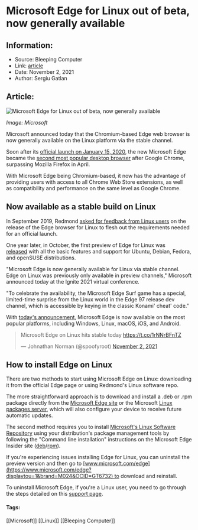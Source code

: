 # Microsoft Edge for Linux out of beta, now generally available
### 

## Information:
+ Source: Bleeping Computer
+ Link: [article](https://www.bleepingcomputer.com/news/microsoft/microsoft-edge-for-linux-out-of-beta-now-generally-available/)
+ Date: November 2, 2021
+ Author: Sergiu Gatlan


## Article:
![Microsoft Edge for Linux out of beta, now generally available](https://www.bleepstatic.com/content/hl-images/2021/11/02/Microsoft_Edge_Linux.jpg)


*Image: Microsoft*


Microsoft announced today that the Chromium-based Edge web browser is now generally available on the Linux platform via the stable channel.


Soon after its [official launch on January 15, 2020](https://www.bleepingcomputer.com/news/microsoft/microsofts-new-edge-browser-released-what-you-need-to-know/), the new Microsoft Edge became the [second most popular desktop browser](https://www.bleepingcomputer.com/news/microsoft/microsoft-edge-is-now-2nd-most-popular-desktop-browser-beats-firefox/) after Google Chrome, surpassing Mozilla Firefox in April.


With Microsoft Edge being Chromium-based, it now has the advantage of providing users with access to all Chrome Web Store extensions, as well as compatibility and performance on the same level as Google Chrome.


Now available as a stable build on Linux
----------------------------------------


In September 2019, Redmond [asked for feedback from Linux users](https://www.bleepingcomputer.com/news/microsoft/microsoft-wants-your-feedback-on-the-edge-browser-for-linux/) on the release of the Edge browser for Linux to flesh out the requirements needed for an official launch.


One year later, in October, the first preview of Edge for Linux was [released](https://www.bleepingcomputer.com/news/microsoft/microsoft-edge-for-linux-released-how-to-install/) with all the basic features and support for Ubuntu, Debian, Fedora, and openSUSE distributions.


"Microsoft Edge is now generally available for Linux via stable channel. Edge on Linux was previously only available in preview channels," Microsoft announced today at the Ignite 2021 virtual conference.


"To celebrate the availability, the Microsoft Edge Surf game has a special, limited-time surprise from the Linux world in the Edge 97 release dev channel, which is accessible by keying in the classic Konami' cheat' code."


With [today's announcement](https://aka.ms/AAe3tdq), Microsoft Edge is now available on the most popular platforms, including Windows, Linux, macOS, iOS, and Android.




> 
> Microsoft Edge on Linux hits stable today <https://t.co/1rNNrBFnTZ>
> 
> 
> — Johnathan Norman (@spoofyroot) [November 2, 2021](https://twitter.com/spoofyroot/status/1455562746250940423?ref_src=twsrc%5Etfw)


How to install Edge on Linux
----------------------------


There are two methods to start using Microsoft Edge on Linux: downloading it from the official Edge page or using Redmond's Linux software repo.


The more straightforward approach is to download and install a .deb or .rpm package directly from the [Microsoft Edge site](https://www.microsoft.com/edge) or the Microsoft [Linux packages server](https://packages.microsoft.com/repos/edge/pool/main/m/microsoft-edge-stable/), which will also configure your device to receive future automatic updates.


The second method requires you to install [Microsoft's Linux Software Repository](https://docs.microsoft.com/en-us/windows-server/administration/linux-package-repository-for-microsoft-software) using your distribution's package management tools by following the "Command line installation" instructions on the Microsoft Edge Insider site ([deb](https://www.microsoftedgeinsider.com/en-us/download/?platform=linux-deb)/[rpm](https://www.microsoftedgeinsider.com/en-us/download/?platform=linux-rpm)).


If you're experiencing issues installing Edge for Linux, you can uninstall the preview version and then go to [www.microsoft.com/edge](https://www.microsoft.com/edge?displaytou=1&brand=M024&OCID=GT6732) to download and reinstall.


To uninstall Microsoft Edge, if you're a Linux user, you need to go through the steps detailed on this [support page](https://support.microsoft.com/en-us/microsoft-edge/troubleshooting-tips-for-installing-and-updating-microsoft-edge-a5eceb94-c2b1-dfab-6569-e79d0250317b).




#### Tags:
[[Microsoft]] [[Linux]] [[Bleeping Computer]]
